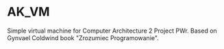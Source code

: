 # AK_VM
Simple virtual machine for Computer Architecture 2 Project PWr. Based on Gynvael Coldwind book "Zrozumiec Programowanie".
